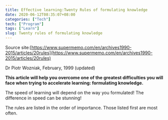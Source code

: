 ```yaml
---
title: Effective learning:Twenty Rules of formulating knowledge
date: 2020-06-12T08:35:07+08:00
categories: ["Tech"]
tech: ["Program"]
tags: ["Learn"]
slug: Twenty rules of formulating knowledge
---
```


Source site:[https://www.supermemo.com/en/archives1990-2015/articles/20rules](https://www.supermemo.com/en/archives1990-2015/articles/20rules)

Dr Piotr Wozniak, February, 1999 (updated)

**This article will help you overcome one of the greatest difficulties you will face when trying to accelerate learning: formulating knowledge.**

The speed of learning will depend on the way you formulated! The difference in speed can be stunning!

The rules are listed in the order of importance. Those listed first are most often.